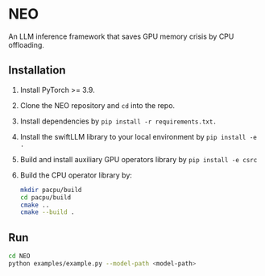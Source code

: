 # NEO

An LLM inference framework that saves GPU memory crisis by CPU offloading.

## Installation

1. Install PyTorch >= 3.9.

2. Clone the NEO repository and `cd` into the repo.

3. Install dependencies by `pip install -r requirements.txt.`

4. Install the swiftLLM library to your local environment by `pip install -e .`

5. Build and install auxiliary GPU operators library by `pip install -e csrc`

6. Build the CPU operator library by:

   ```bash
   mkdir pacpu/build
   cd pacpu/build
   cmake ..
   cmake --build .
   ```

## Run

```bash
cd NEO
python examples/example.py --model-path <model-path>
```

